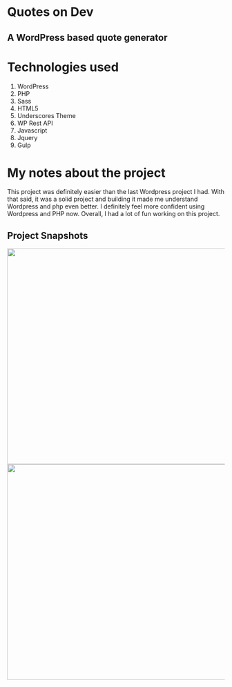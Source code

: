# Quotes on Dev

## A WordPress based quote generator

# Technologies used

1. WordPress
2. PHP
3. Sass
4. HTML5
5. Underscores Theme
6. WP Rest API
7. Javascript
8. Jquery
9. Gulp

# My notes about the project

This project was definitely easier than the last Wordpress project I had. With that said, it was a solid project and building it made me understand Wordpress and php even better. I definitely feel more confident using Wordpress and PHP now. Overall, I had a lot of fun working on this project.

## Project Snapshots

<div align="center">
    <img width="800px" height="500px" src="https://user-images.githubusercontent.com/38442554/62346086-adcee180-b4a9-11e9-84fa-dfc027754e1e.JPG">
    <img width="800px" height="500px" src="https://user-images.githubusercontent.com/38442554/62346115-c0e1b180-b4a9-11e9-8c88-bf963202a508.JPG">
</div>
